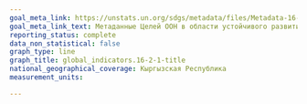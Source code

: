 ```yaml
---
goal_meta_link: https://unstats.un.org/sdgs/metadata/files/Metadata-16-02-01.pdf
goal_meta_link_text: Метаданные Целей ООН в области устойчивого развития (PDF, 222 КБ)
reporting_status: complete
data_non_statistical: false
graph_type: line
graph_title: global_indicators.16-2-1-title
national_geographical_coverage: Кыргызская Республика
measurement_units: 

---
```

